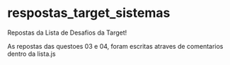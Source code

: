 # respostas_target_sistemas
Repostas da Lista de Desafios da Target!

As repostas das questoes 03 e 04, foram escritas atraves de comentarios dentro da lista.js
